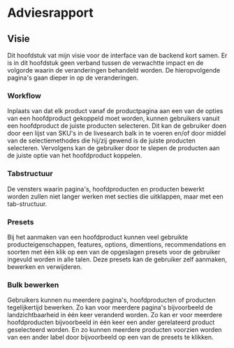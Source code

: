 # Adviesrapport

## Visie

Dit hoofdstuk vat mijn visie voor de interface van de backend kort samen. Er is in dit hoofdstuk geen verband tussen de verwachtte impact en de volgorde waarin de veranderingen behandeld worden. De hieropvolgende pagina's gaan dieper in op de veranderingen. 

### Workflow

Inplaats van dat elk product vanaf de productpagina aan een van de opties van een hoofdproduct gekoppeld moet worden, kunnen gebruikers vanuit een hoofdproduct de juiste producten selecteren. Dit kan de gebruiker doen door een lijst van SKU's in de livesearch balk in te voeren en/of door middel van de selectiemethodes die hij/zij gewend is de juiste producten selecteren. Vervolgens kan de gebruiker door te slepen de producten aan de juiste optie van het hoofdproduct koppelen. 

### Tabstructuur

De vensters waarin pagina's, hoofdproducten en producten bewerkt worden zullen niet langer werken met secties die uitklappen, maar met een tab-structuur. 

### Presets

Bij het aanmaken van een hoofdproduct kunnen veel gebruikte producteigenschappen, features, options, dimentions, recommendations en soorten met één klik op een van de opgeslagen presets voor de gebruiker ingevuld worden in alle talen. Deze presets kan de gebruiker zelf aanmaken, bewerken en verwijderen.

### Bulk bewerken

Gebruikers kunnen nu meerdere pagina's, hoofdproducten of producten tegelijkertijd bewerken. Zo kan voor meerdere pagina's bijvoorbeeld de landzichtbaarheid in één keer veranderd worden. Zo kan er voor meerdere hoofdproducten bijvoorbeeld in één keer een ander gerelateerd product geselecteerd worden. En zo kunnen meerdere producten  voorzien worden van een ander label door bijvoorbeeld op een van de presets te klikken.

